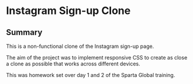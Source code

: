 # Instagram Sign-up Clone

## Summary


This is a non-functional clone of the Instagram sign-up page.

The aim of the project was to implement responsive CSS to create as close a clone as possible that works across different devices.

This was homework set over day 1 and 2 of the Sparta Global training.

